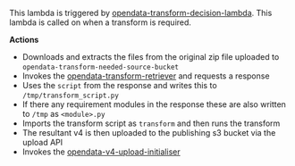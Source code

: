 This lambda is triggered by [opendata-transform-decision-lambda](https://github.com/ONS-OpenData/dp-opendata-upload/blob/main/opendata-transform-decision-lambda/README.md). This lambda is called on when a transform is required.

**Actions**
- Downloads and extracts the files from the original zip file uploaded to `opendata-transform-needed-source-bucket`
- Invokes the [opendata-transform-retriever](https://github.com/ONS-OpenData/dp-opendata-upload/blob/main/opendata-transform-retriever/README.md) and requests a response
- Uses the `script` from the response and writes this to `/tmp/transform_script.py` 
- If there any requirement modules in the response these are also written to `/tmp` as `<module>.py`
- Imports the transform script as `transform` and then runs the transform
- The resultant v4 is then uploaded to the publishing s3 bucket via the upload API
- Invokes the [opendata-v4-upload-initialiser](https://github.com/ONS-OpenData/dp-opendata-upload/blob/main/opendata-v4-upload-initialiser/README.md)
